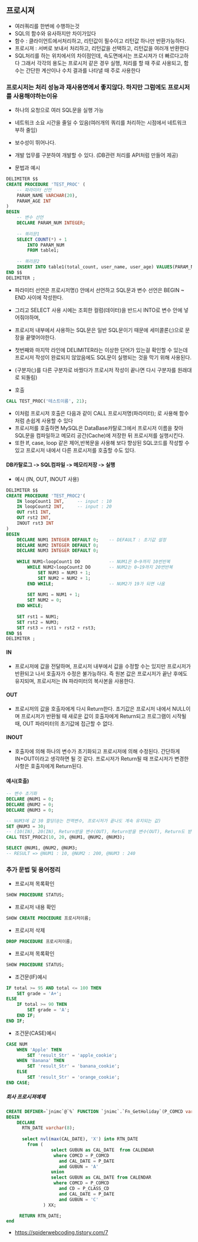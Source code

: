 ## 프로시져
 - 여러쿼리를 한번에 수행하는것
 - SQL의 함수와 유사하지만 차이가있다
 - 함수 : 클라이언트에서처리하고, 리턴값이 필수이고 리턴값 하나만 반환가능하다.
 - 프로시져 : 서버로 보내서 처리하고, 리턴값을 선택하고, 리턴값을 여러개 반환한다
 - SQL처리를 하는 위치에서의 차이점인데, 속도면에서는 프로시져가 더 빠르다고하다 
   그래서 각각의 용도는 프로시저 같은 경우 실행, 처리를 할 때 주로 사용되고, 함수는 간단한 계산이나 수치 결과를 나타낼 때 주로 사용한다
### 프로시저는 처리 성능과 재사용면에서 좋지않다. 하지만 그럼에도 프로시저를 사용해야하는이유
 - 하나의 요청으로 여러 SQL문을 실행 가능
 - 네트워크 소요 시간을 줄일 수 있음(여러개의 쿼리를 처리하는 시점에서 네트워크 부하 줄임)
 - 보수성이 뛰어나다.
 - 개발 업무를 구분하여 개발할 수 있다. (DB관련 처리를 API처럼 만들어 제공)

 - 문법과 예시
````SQL
DELIMITER $$
CREATE PROCEDURE 'TEST_PROC' (
    -- 파라미터 선언
    PARAM_NAME VARCHAR(20),
    PARAM_AGE INT
)
BEGIN
    -- 변수 선언
    DECLARE PARAM_NUM INTEGER;
    
    -- 쿼리문1
    SELECT COUNT(*) + 1
    	INTO PARAM_NUM
        FROM table1;
        
    -- 쿼리문2
    INSERT INTO table1(total_count, user_name, user_age) VALUES(PARAM_NUM, PARAM_NAME, PARAM_AGE);
END $$
DELIMITER ;
````
 - 파라미터 선언은 프로시저명() 안에서 선언하고 SQL문과 변수 선언은 BEGIN ~ END 사이에 작성한다.
 - 그리고 SELECT 사용 시에는 조회한 컬럼(데이터)을 반드시 INTO로 변수 안에 넣어줘야하며,
 - 프로시저 내부에서 사용하는 SQL문은 일반 SQL문이기 때문에 세미콜론(;)으로 문장을 끝맺어야한다.
 - 첫번째와 마지막 라인에 DELIMITER라는 이상한 단어가 있는걸 확인할 수 있는데 프로시저 작성이 완료되지 않았음에도 SQL문이 실행되는 것을 막기 위해 사용된다.
 - (구분자(;)를 다른 구분자로 바꿨다가 프로시저 작성이 끝나면 다시 구분자를 원래대로 되돌림)

 - 호출
````SQL
CALL TEST_PROC('테스트이름', 21);
````
 - 이처럼 프로시저 호출은 다음과 같이 CALL 프로시저명(파라미터); 로 사용해 함수처럼 손쉽게 사용할 수 있다
 - 프로시저를 호출하면 MySQL은 DataBase카탈로그에서 프로시저 이름을 찾아 SQL문을 컴파일하고 메모리 공간(Cache)에 저장한 뒤 프로시저를 실행시킨다.
 - 또한 If, case, loop 같은 제어,반복문을 사용해 보다 향상된 SQL코드를 작성할 수 있고 프로시저 내에서 다른 프로시저를 호출할 수도 있다.

#### DB카탈로그 -> SQL컴파일 -> 메모리저장 -> 실행

 - 예시 (IN, OUT, INOUT 사용)
````SQL
DELIMITER $$
CREATE PROCEDURE 'TEST_PROC2'(
    IN loopCount1 INT,     -- input : 10
    IN loopCount2 INT,     -- input : 20
    OUT rst1 INT,
    OUT rst2 INT,
    INOUT rst3 INT
)
BEGIN
    DECLARE NUM1 INTEGER DEFAULT 0;    -- DEFAULT : 초기값 설정
    DECLARE NUM2 INTEGER DEFAULT 0;
    DECLARE NUM3 INTEGER DEFAULT 0;
    
    WHILE NUM1<loopCount1 DO           -- NUM1은 0~9까지 10번반복
        WHILE NUM2<loopCount2 DO       -- NUM2는 0~19까지 20번반복
            SET NUM3 = NUM3 + 1;
            SET NUM2 = NUM2 + 1;
        END WHILE;                     -- NUM2가 19가 되면 나옴
        
        SET NUM1 = NUM1 + 1;
        SET NUM2 = 0;
    END WHILE;
    
    SET rst1 = NUM1;
    SET rst2 = NUM3;
    SET rst3 = rst1 + rst2 + rst3;
END $$
DELIMITER ;
````

#### IN
 - 프로시저에 값을 전달하며, 프로시저 내부에서 값을 수정할 수는 있지만 프로시저가 반환되고 나서 호출자가 수정은 불가능하다.
   즉 원본 값은 프로시저가 끝난 후에도 유지되며, 프로시저는 IN 파라미터의 복사본을 사용한다.
   
#### OUT
 - 프로시저의 값을 호출자에게 다시 Return한다. 초기값은 프로시저 내에서 NULL이며 프로시저가 반환될 때 새로운 값이 호출자에게 Return되고 프로그램이 시작될 때,
   OUT 파라미터의 초기값에 접근할 수 없다.
   
#### INOUT
 - 호출자에 의해 하나의 변수가 초기화되고 프로시저에 의해 수정된다. 간단하게 IN+OUT이라고 생각하면 될 것 같다. 프로시저가 Return될 때 프로시저가 변경한 사항은 호출자에게 Return된다.

#### 예시(호출)
````SQL
-- 변수 초기화
DECLARE @NUM1 = 0;
DECLARE @NUM2 = 0;
DECLARE @NUM3 = 0;

-- NUM3에 값 30 할당(@는 전역변수, 프로시저가 끝나도 계속 유지되는 값)
SET @NUM3 = 30;
-- (10(IN), 20(IN), Return받을 변수(OUT), Return받을 변수(OUT), Return도 받고 값도 가지고 있는 변수(INOUT))
CALL TEST_PROC2(10, 20, @NUM1, @NUM2, @NUM3);

SELECT @NUM1, @NUM2, @NUM3;
-- RESULT => @NUM1 : 10, @NUM2 : 200, @NUM3 : 240
````


### 추가 문법 및 용어정리
 - 프로시져 목록확인
````SQL
SHOW PROCEDURE STATUS;
````
 - 프로시저 내용 확인
````SQL
SHOW CREATE PROCEDURE 프로시저이름;
````
 - 프로시저 삭제
````SQL
DROP PROCEDURE 프로시저이름;
````
 - 프로시져 목록확인
````SQL
SHOW PROCEDURE STATUS;
````
 - 조건문(IF)예시
````SQL
IF total >= 95 AND total <= 100 THEN
    SET grade = 'A+';
ELSE
    IF total >= 90 THEN
        SET grade = 'A';
    END IF;
END IF;
````
 - 조건문(CASE)예시
````SQL
CASE NUM
    WHEN 'Apple' THEN
        SET 'result_Str' = 'apple_cookie';
    WHEN 'Banana' THEN
        SET 'result_Str' = 'banana_cookie';
    ELSE
        SET 'result_Str' = 'orange_cookie';
END CASE;
````
##### 회사 프로시져예제
````SQL
CREATE DEFINER=`jnimc`@`%` FUNCTION `jnimc`.`Fn_GetHoliday`(P_COMCD varchar(20), P_DATE varchar(8), P_CLASS_CD varchar(10) CHARSET utf8) RETURNS varchar(8) CHARSET utf8
BEGIN  
    DECLARE 
      RTN_DATE varchar(8);
 
      select nvl(max(CAL_DATE), 'X') into RTN_DATE
        from (	
			     select GUBUN as CAL_DATE  from CALENDAR
			      where COMCD = P_COMCD
			        and CAL_DATE = P_DATE
			        and GUBUN = 'A'
			     union
			     select GUBUN as CAL_DATE from CALENDAR
			      where COMCD = P_COMCD
			        and CD = P_CLASS_CD
			        and CAL_DATE = P_DATE
			        and GUBUN = 'C'
	          ) XX;

     RETURN RTN_DATE; 
end
````
 - https://spiderwebcoding.tistory.com/7

